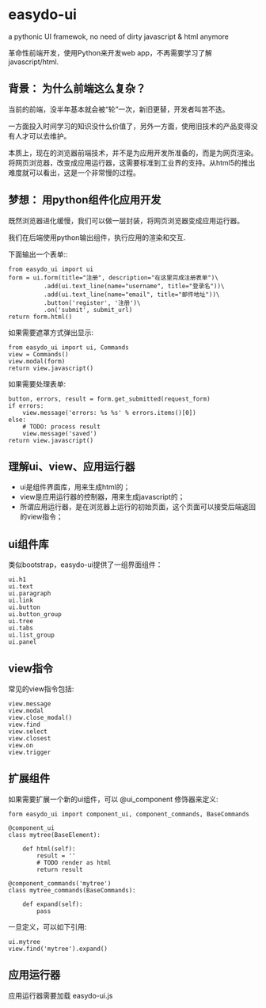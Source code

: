 # easydo-ui
a pythonic UI framewok, no need of dirty javascript &amp; html anymore

革命性前端开发，使用Python来开发web app，不再需要学习了解javascript/html.

## 背景： 为什么前端这么复杂？

当前的前端，没半年基本就会被“轮”一次，新旧更替，开发者叫苦不迭。

一方面投入时间学习的知识没什么价值了，另外一方面，使用旧技术的产品变得没有人才可以去维护。

本质上，现在的浏览器前端技术，并不是为应用开发所准备的，而是为网页渲染。将网页浏览器，改变成应用运行器，这需要标准到工业界的支持。从html5的推出难度就可以看出，这是一个非常慢的过程。

## 梦想： 用python组件化应用开发

既然浏览器进化缓慢，我们可以做一层封装，将网页浏览器变成应用运行器。

我们在后端使用python输出组件，执行应用的渲染和交互.

下面输出一个表单::

    from easydo_ui import ui
    form = ui.form(title="注册", description="在这里完成注册表单")\
              .add(ui.text_line(name="username", title="登录名"))\
              .add(ui.text_line(name="email", title="邮件地址"))\
              .button('register', '注册')\
              .on('submit', submit_url)
    return form.html()

如果需要遮罩方式弹出显示:

    from easydo_ui import ui, Commands
    view = Commands()
    view.modal(form)
    return view.javascript()

如果需要处理表单:

    button, errors, result = form.get_submitted(request_form)
    if errors:
        view.message('errors: %s %s' % errors.items()[0])
    else:
        # TODO: process result
        view.message('saved')
    return view.javascript()

##  理解ui、view、应用运行器
  
- ui是组件界面库，用来生成html的；
- view是应用运行器的控制器，用来生成javascript的；
- 所谓应用运行器，是在浏览器上运行的初始页面，这个页面可以接受后端返回的view指令；

## ui组件库

类似bootstrap，easydo-ui提供了一组界面组件：

    ui.h1
    ui.text
    ui.paragraph
    ui.link
    ui.button
    ui.button_group
    ui.tree
    ui.tabs
    ui.list_group
    ui.panel

## view指令

常见的view指令包括:

    view.message
    view.modal
    view.close_modal()
    view.find
    view.select
    view.closest
    view.on
    view.trigger

## 扩展组件

如果需要扩展一个新的ui组件，可以 @ui_component 修饰器来定义:

    form easydo_ui import component_ui, component_commands, BaseCommands

    @component_ui
    class mytree(BaseElement):

        def html(self):
            result = ''
            # TODO render as html
            return result

    @component_commands('mytree')
    class mytree_commands(BaseCommands):

        def expand(self):
            pass

一旦定义，可以如下引用:

    ui.mytree
    view.find('mytree').expand()

## 应用运行器

应用运行器需要加载 easydo-ui.js
